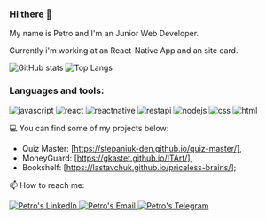 ### Hi there 👋
My name is Petro and I'm an Junior Web Developer.

Currently i'm working at an React-Native App and an site card.

![GitHub stats](https://github-readme-stats.vercel.app/api?username=pttkachuk&show_icons=true&hide_title=true&count_private=true&include_all_commits=true&count_private=true&theme=gotham)
![Top Langs](https://github-readme-stats.vercel.app/api/top-langs/?username=pttkachuk&layout=compact&theme=gotham&custom_title=Statistics) 

### Languages and tools:
![javascript](https://img.shields.io/badge/javascript-yellow?style=for-the-badge&logo=javascript&logoColor=white)
![react](https://img.shields.io/badge/react-blue?style=for-the-badge&logo=react&logoColor=white)
![reactnative](https://img.shields.io/badge/reactnative-admiral?style=for-the-badge&logo=reactnative&logoColor=white)
![restapi](https://img.shields.io/badge/restapi-grey?style=for-the-badge&logo=restapi&logoColor=white)
![nodejs](https://img.shields.io/badge/nodejs-green?style=for-the-badge&logo=nodejs&logoColor=white)
![css](https://img.shields.io/badge/css-blue?style=for-the-badge&logo=css&logoColor=white)
![html](https://img.shields.io/badge/html-red?style=for-the-badge&logo=html&logoColor=white)

💻 You can find some of my projects below:
- Quiz Master: [https://stepaniuk-den.github.io/quiz-master/],
- MoneyGuard: [https://gkastet.github.io/ITArt/],
- Bookshelf: [https://lastavchuk.github.io/priceless-brains/];

📫 How to reach me:

<a href="https://www.linkedin.com/in/petro-tkachuk/">
  <img alt="Petro's LinkedIn" src="https://img.shields.io/badge/linkedin-blue?style=for-the-badge&logo=linkedin&logoColor=white"/>
</a>

<a href="mailto:petrotkachuk6@gmail.com">
  <img alt="Petro's Email" src="https://img.shields.io/badge/email-red?style=for-the-badge&logo=gmail&logoColor=white"/>
</a>

<a href="https://t.me/pttkachuk">
  <img alt="Petro's Telegram" src="https://img.shields.io/badge/Telegram-blue?style=for-the-badge&logo=telegram&logoColor=white"/>
</a>



<!---
pttkachuk/pttkachuk is a ✨ special ✨ repository because its `README.md` (this file) appears on your GitHub profile.
You can click the Preview link to take a look at your changes.
--->
